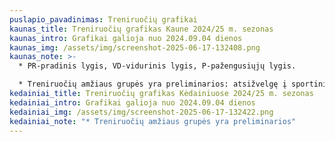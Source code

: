 ```yaml
---
puslapio_pavadinimas: Treniruočių grafikai
kaunas_title: Treniruočių grafikas Kaune 2024/25 m. sezonas
kaunas_intro: Grafikai galioja nuo 2024.09.04 dienos
kaunas_img: /assets/img/screenshot-2025-06-17-132408.png
kaunas_note: >-
  * PR-pradinis lygis, VD-vidurinis lygis, P-pažengusiųjų lygis.

  * Treniruočių amžiaus grupės yra preliminarios: atsižvelgę į sportininko fizinį ir techninį pasiruošimą treneriai rekomenduoja tinkamiausią grupę.
kedainiai_title: Treniruočių grafikas Kėdainiuose 2024/25 m. sezonas
kedainiai_intro: Grafikai galioja nuo 2024.09.04 dienos
kedainiai_img: /assets/img/screenshot-2025-06-17-132422.png
kedainiai_note: "* Treniruočių amžiaus grupės yra preliminarios"
---
```

